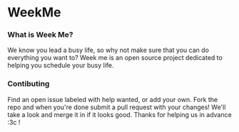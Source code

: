 # WeekMe
### What is Week Me? 
We know you lead a busy life, so why not make sure that you can do everything you want to?
Week me is an open source project dedicated to helping you schedule your busy life.

### Contibuting
Find an open issue labeled with help wanted, or add your own.
Fork the repo and when you're done submit a pull request with your changes! 
We'll take a look and merge it in if it looks good.
Thanks for helping us in advance :3c !